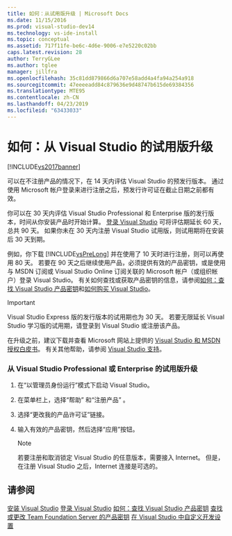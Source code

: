 ```yaml
---
title: 如何：从试用版升级 | Microsoft Docs
ms.date: 11/15/2016
ms.prod: visual-studio-dev14
ms.technology: vs-ide-install
ms.topic: conceptual
ms.assetid: 717f11fe-be6c-4d6e-9006-e7e5220c02bb
caps.latest.revision: 28
author: TerryGLee
ms.author: tglee
manager: jillfra
ms.openlocfilehash: 35c81dd879866d6a707e58add4a4fa94a254a918
ms.sourcegitcommit: 47eeeeadd84c879636e9d48747b615de69384356
ms.translationtype: MTE95
ms.contentlocale: zh-CN
ms.lasthandoff: 04/23/2019
ms.locfileid: "63433033"
---
```

# <a name="how-to-upgrade-from-a-trial-edition-of-visual-studio"></a>如何：从 Visual Studio 的试用版升级
[!INCLUDE[vs2017banner](../includes/vs2017banner.md)]

可以在不注册产品的情况下，在 14 天内评估 Visual Studio 的预发行版本。 通过使用 Microsoft 帐户登录来进行注册之后，预发行许可证在截止日期之前都有效。

 你可以在 30 天内评估 Visual Studio Professional 和 Enterprise 版的发行版本，时间从你安装产品时开始计算。 [登录 Visual Studio](../ide/signing-in-to-visual-studio.md) 可将评估期延长 60 天，总共 90 天。 如果你未在 30 天内注册 Visual Studio 试用版，则试用期将在安装后 30 天到期。

 例如，你下载 [!INCLUDE[vsPreLong](../includes/vsprelong-md.md)] 并在使用了 10 天时进行注册，则可以再使用 80 天。 若要在 90 天之后继续使用产品，必须提供有效的产品密钥，或是使用与 MSDN 订阅或 Visual Studio Online 订阅关联的 Microsoft 帐户（或组织帐户）登录 Visual Studio。 有关如何查找或获取产品密钥的信息，请参阅[如何：查找 Visual Studio 产品密钥](../install/how-to-locate-the-visual-studio-product-key.md)和[如何购买 Visual Studio](http://www.visualstudio.com/products/how-to-buy-vs)。

> [!IMPORTANT]
> Visual Studio Express 版的发行版本的试用期也为 30 天。 若要无限延长 Visual Studio 学习版的试用期，请登录到 Visual Studio 或注册该产品。

 在升级之前，建议下载并查看 Microsoft 网站上提供的 [Visual Studio 和 MSDN 授权白皮书](http://www.microsoft.com/download/details.aspx?id=13350)。 有关其他帮助，请参阅 [Visual Studio 支持](http://support.microsoft.com/ph/1117/en-us)。

### <a name="to-upgrade-from-a-trial-edition-of-visual-studio-professional-or-enterprise"></a>从 Visual Studio Professional 或 Enterprise 的试用版升级

1. 在“以管理员身份运行”模式下启动 Visual Studio。

2. 在菜单栏上，选择“帮助” 和“注册产品” 。

3. 选择“更改我的产品许可证”链接。

4. 输入有效的产品密钥，然后选择“应用”按钮。

    > [!NOTE]
    > 若要注册和取消锁定 Visual Studio 的任意版本，需要接入 Internet。 但是，在注册 Visual Studio 之后，Internet 连接是可选的。

## <a name="see-also"></a>请参阅
 [安装 Visual Studio](../install/install-visual-studio-2015.md) [登录 Visual Studio](../ide/signing-in-to-visual-studio.md) [如何：查找 Visual Studio 产品密钥](../install/how-to-locate-the-visual-studio-product-key.md) [查找或更改 Team Foundation Server 的产品密钥](http://msdn.microsoft.com/library/64f29927-b520-4c9f-b633-bcb527e562cd) [在 Visual Studio 中自定义开发设置](http://msdn.microsoft.com/22c4debb-4e31-47a8-8f19-16f328d7dcd3)